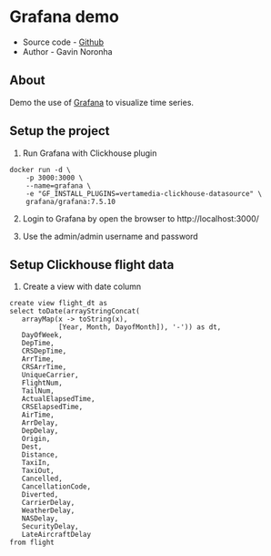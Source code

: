 # Grafana demo

* Source code - [Github][1]
* Author - Gavin Noronha

[1]: https://github.com/gavinln/grafana-demo

## About

Demo the use of [Grafana][10] to visualize time series.

[10]: https://grafana.com/docs/grafana/latest/getting-started/

## Setup the project

1. Run Grafana with Clickhouse plugin

```
docker run -d \
    -p 3000:3000 \
    --name=grafana \
    -e "GF_INSTALL_PLUGINS=vertamedia-clickhouse-datasource" \
    grafana/grafana:7.5.10
```

2. Login to Grafana by open the browser to http://localhost:3000/

3. Use the admin/admin username and password

## Setup Clickhouse flight data

1. Create a view with date column

```
create view flight_dt as 
select toDate(arrayStringConcat(
   arrayMap(x -> toString(x),
            [Year, Month, DayofMonth]), '-')) as dt,
   DayOfWeek,
   DepTime,
   CRSDepTime,
   ArrTime,
   CRSArrTime,
   UniqueCarrier,
   FlightNum,
   TailNum,
   ActualElapsedTime,
   CRSElapsedTime,
   AirTime,
   ArrDelay,
   DepDelay,
   Origin,
   Dest,
   Distance,
   TaxiIn,
   TaxiOut,
   Cancelled,
   CancellationCode,
   Diverted,
   CarrierDelay,
   WeatherDelay,
   NASDelay,
   SecurityDelay,
   LateAircraftDelay
from flight
```
